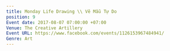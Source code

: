 ```yaml
---
title: Monday Life Drawing \\ Vẽ Mẫu Tự Do
position: 9
Event date: 2017-08-07 07:00:00 +07:00
Venue: The Creative Artillery
Event URL: https://www.facebook.com/events/1126153967484941/
Genre: Art
---
```


